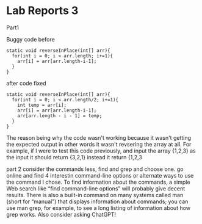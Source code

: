 Lab Reports 3
===========
Part1

Buggy code before

~~~
static void reverseInPlace(int[] arr){
  for(int i = 0; i < arr.length; i+=1){
    arr[i] = arr[arr.length-i-1];
  }
}
~~~

after code fixed
~~~
static void reverseInPlace(int[] arr){
  for(int i = 0; i < arr.length/2; i+=1){
    int temp = arr[i];
    arr[i] = arr[arr.length-i-1];
    arr[arr.length - i - 1] = temp;
  }
}
~~~

The reason being why the code wasn't working because it wasn't getting the expected output in other words it wasn't revsering the array at all. For example, if I were to test this code previously, and input the array {1,2,3} as the input it should return {3,2,1} instead it return {1,2,3



part 2
consider the commands less, find and grep and choose one. go online and find 4 interestin command-line options or alternate ways to use the command I chose. To find information about the commands, a simple Web search like “find command-line options” will probably give decent results. There is also a built-in command on many systems called man (short for “manual”) that displays information about commands; you can use man grep, for example, to see a long listing of information about how grep works. Also consider asking ChatGPT!
